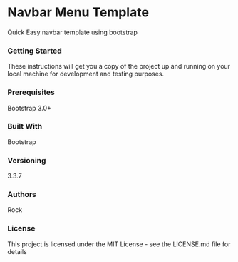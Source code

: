 <h1>Navbar Menu Template</h1>
<p>Quick Easy navbar template using bootstrap</p>

<h3>Getting Started</h3>
<p>These instructions will get you a copy of the project up and running on your local machine for development and testing purposes. </p>

<h3>Prerequisites</h3>
<p>Bootstrap 3.0+</p>

<h3>Built With</h3>
<p>Bootstrap</p>

<h3>Versioning</h3>
3.3.7

<h3>Authors</h3>
<p>Rock</p>

<h3>License</h3>
<p>This project is licensed under the MIT License - see the LICENSE.md file for details</p>

